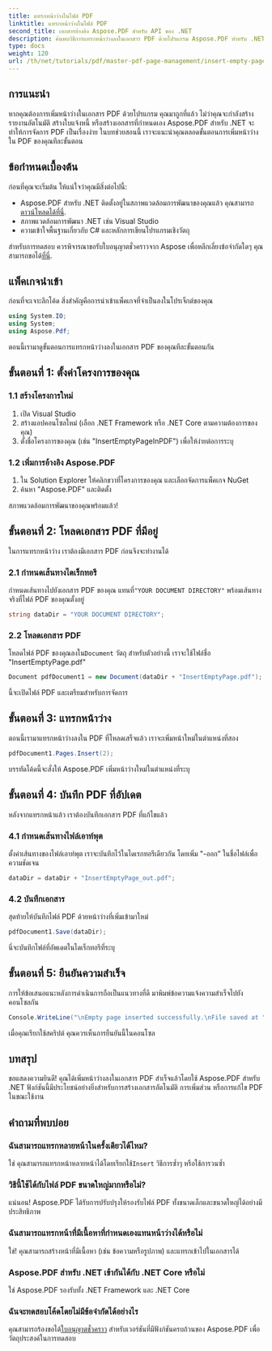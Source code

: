 ```yaml
---
title: แทรกหน้าว่างในไฟล์ PDF
linktitle: แทรกหน้าว่างในไฟล์ PDF
second_title: เอกสารอ้างอิง Aspose.PDF สำหรับ API ของ .NET
description: ค้นพบวิธีการแทรกหน้าว่างลงในเอกสาร PDF ด้วยโปรแกรม Aspose.PDF สำหรับ .NET คู่มือที่ครอบคลุมนี้จะแนะนำคุณเกี่ยวกับการตั้งค่าโครงการ การโหลด PDF และการเพิ่มหน้าว่าง
type: docs
weight: 120
url: /th/net/tutorials/pdf/master-pdf-page-management/insert-empty-pages/
---
```

## การแนะนำ

หากคุณต้องการเพิ่มหน้าว่างในเอกสาร PDF ด้วยโปรแกรม คุณมาถูกที่แล้ว ไม่ว่าคุณจะกำลังสร้างรายงานอัตโนมัติ สร้างใบแจ้งหนี้ หรือสร้างเอกสารที่กำหนดเอง Aspose.PDF สำหรับ .NET จะทำให้การจัดการ PDF เป็นเรื่องง่าย ในบทช่วยสอนนี้ เราจะแนะนำคุณตลอดขั้นตอนการเพิ่มหน้าว่างใน PDF ของคุณทีละขั้นตอน

## ข้อกำหนดเบื้องต้น

ก่อนที่คุณจะเริ่มต้น ให้แน่ใจว่าคุณมีสิ่งต่อไปนี้:

-  Aspose.PDF สำหรับ .NET ติดตั้งอยู่ในสภาพแวดล้อมการพัฒนาของคุณแล้ว คุณสามารถ[ดาวน์โหลดได้ที่นี่](https://releases.aspose.com/pdf/net/).
- สภาพแวดล้อมการพัฒนา .NET เช่น Visual Studio
- ความเข้าใจพื้นฐานเกี่ยวกับ C# และหลักการเขียนโปรแกรมเชิงวัตถุ

 สำหรับการทดสอบ ควรพิจารณาขอรับใบอนุญาตชั่วคราวจาก Aspose เพื่อหลีกเลี่ยงข้อจำกัดใดๆ คุณสามารถขอได้[ที่นี่](https://purchase.aspose.com/temporary-license/).

## แพ็คเกจนำเข้า

ก่อนที่จะเจาะลึกโค้ด สิ่งสำคัญคือการนำเข้าแพ็คเกจที่จำเป็นลงในโปรเจ็กต์ของคุณ

```csharp
using System.IO;
using System;
using Aspose.Pdf;
```

ตอนนี้เรามาดูขั้นตอนการแทรกหน้าว่างลงในเอกสาร PDF ของคุณทีละขั้นตอนกัน

## ขั้นตอนที่ 1: ตั้งค่าโครงการของคุณ

### 1.1 สร้างโครงการใหม่
1. เปิด Visual Studio
2. สร้างแอปคอนโซลใหม่ (เลือก .NET Framework หรือ .NET Core ตามความต้องการของคุณ)
3. ตั้งชื่อโครงการของคุณ (เช่น "InsertEmptyPageInPDF") เพื่อให้ง่ายต่อการระบุ

### 1.2 เพิ่มการอ้างอิง Aspose.PDF
1. ใน Solution Explorer ให้คลิกขวาที่โครงการของคุณ และเลือกจัดการแพ็คเกจ NuGet
2. ค้นหา "Aspose.PDF" และติดตั้ง

สภาพแวดล้อมการพัฒนาของคุณพร้อมแล้ว!

## ขั้นตอนที่ 2: โหลดเอกสาร PDF ที่มีอยู่

ในการแทรกหน้าว่าง เราต้องมีเอกสาร PDF ก่อนจึงจะทำงานได้

### 2.1 กำหนดเส้นทางไดเร็กทอรี
 กำหนดเส้นทางไปยังเอกสาร PDF ของคุณ แทนที่`"YOUR DOCUMENT DIRECTORY"` พร้อมเส้นทางจริงที่ไฟล์ PDF ของคุณตั้งอยู่

```csharp
string dataDir = "YOUR DOCUMENT DIRECTORY";
```

### 2.2 โหลดเอกสาร PDF
 โหลดไฟล์ PDF ของคุณลงใน`Document` วัตถุ สำหรับตัวอย่างนี้ เราจะใช้ไฟล์ชื่อ "InsertEmptyPage.pdf"

```csharp
Document pdfDocument1 = new Document(dataDir + "InsertEmptyPage.pdf");
```

นี้จะเปิดไฟล์ PDF และเตรียมสำหรับการจัดการ

## ขั้นตอนที่ 3: แทรกหน้าว่าง

ตอนนี้เรามาแทรกหน้าว่างลงใน PDF ที่โหลดเสร็จแล้ว เราจะเพิ่มหน้าใหม่ในตำแหน่งที่สอง

```csharp
pdfDocument1.Pages.Insert(2);
```

บรรทัดโค้ดนี้จะสั่งให้ Aspose.PDF เพิ่มหน้าว่างใหม่ในตำแหน่งที่ระบุ

## ขั้นตอนที่ 4: บันทึก PDF ที่อัปเดต

หลังจากแทรกหน้าแล้ว เราต้องบันทึกเอกสาร PDF ที่แก้ไขแล้ว

### 4.1 กำหนดเส้นทางไฟล์เอาท์พุต
ตั้งค่าเส้นทางของไฟล์เอาท์พุต เราจะบันทึกไว้ในไดเรกทอรีเดียวกัน โดยเพิ่ม "-ออก” ในชื่อไฟล์เพื่อความชัดเจน

```csharp
dataDir = dataDir + "InsertEmptyPage_out.pdf";
```

### 4.2 บันทึกเอกสาร
สุดท้ายให้บันทึกไฟล์ PDF ด้วยหน้าว่างที่เพิ่มเข้ามาใหม่

```csharp
pdfDocument1.Save(dataDir);
```

นี่จะบันทึกไฟล์ที่อัพเดตในไดเร็กทอรีที่ระบุ

## ขั้นตอนที่ 5: ยืนยันความสำเร็จ

การให้ข้อเสนอแนะหลังการดำเนินการถือเป็นแนวทางที่ดี มาพิมพ์ข้อความแจ้งความสำเร็จไปยังคอนโซลกัน

```csharp
Console.WriteLine("\nEmpty page inserted successfully.\nFile saved at " + dataDir);
```

เมื่อคุณเรียกใช้สคริปต์ คุณควรเห็นการยืนยันนี้ในคอนโซล

## บทสรุป

ขอแสดงความยินดี! คุณได้เพิ่มหน้าว่างลงในเอกสาร PDF สำเร็จแล้วโดยใช้ Aspose.PDF สำหรับ .NET ฟังก์ชันนี้มีประโยชน์อย่างยิ่งสำหรับการสร้างเอกสารอัตโนมัติ การเพิ่มส่วน หรือการแก้ไข PDF ในขณะใช้งาน

## คำถามที่พบบ่อย

### ฉันสามารถแทรกหลายหน้าในครั้งเดียวได้ไหม?
ใช่ คุณสามารถแทรกหน้าหลายหน้าได้โดยเรียกใช้`Insert` วิธีการซ้ำๆ หรือใช้การวนซ้ำ

### วิธีนี้ใช้ได้กับไฟล์ PDF ขนาดใหญ่มากหรือไม่?
แน่นอน! Aspose.PDF ได้รับการปรับปรุงให้รองรับไฟล์ PDF ทั้งขนาดเล็กและขนาดใหญ่ได้อย่างมีประสิทธิภาพ

### ฉันสามารถแทรกหน้าที่มีเนื้อหาที่กำหนดเองแทนหน้าว่างได้หรือไม่
ใช่! คุณสามารถสร้างหน้าที่มีเนื้อหา (เช่น ข้อความหรือรูปภาพ) และแทรกเข้าไปในเอกสารได้

### Aspose.PDF สำหรับ .NET เข้ากันได้กับ .NET Core หรือไม่
ใช่ Aspose.PDF รองรับทั้ง .NET Framework และ .NET Core

### ฉันจะทดสอบโค้ดโดยไม่มีข้อจำกัดได้อย่างไร
 คุณสามารถร้องขอได้[ใบอนุญาตชั่วคราว](https://purchase.aspose.com/temporary-license/) สำหรับเวอร์ชันที่มีฟังก์ชันครบถ้วนของ Aspose.PDF เพื่อวัตถุประสงค์ในการทดสอบ